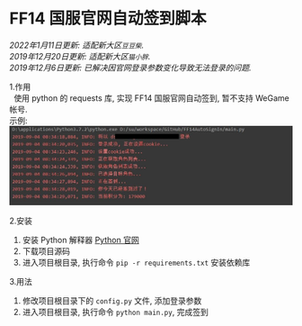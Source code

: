 #  FF14 国服官网自动签到脚本

*2022年1月11日更新: 适配新大区`豆豆柴`.*  
*2019年12月20日更新: 适配新大区`猫小胖`.*  
*2019年12月6日更新: 已解决因官网登录参数变化导致无法登录的问题.*  

1.作用  
&nbsp;&nbsp;使用 python 的 requests 库, 实现 FF14 国服官网自动签到, 暂不支持 WeGame 帐号.  
示例:  
![示例](https://raw.githubusercontent.com/renchangjiu/image-bed/master/img/20200315123628.png)

2.安装
  1. 安装 Python 解释器 [Python 官网](https://www.python.org/)
  2. 下载项目源码
  3. 进入项目根目录, 执行命令 `pip -r requirements.txt` 安装依赖库

3.用法
  1. 修改项目根目录下的 `config.py` 文件, 添加登录参数
  2. 进入项目根目录, 执行命令 `python main.py`, 完成签到
